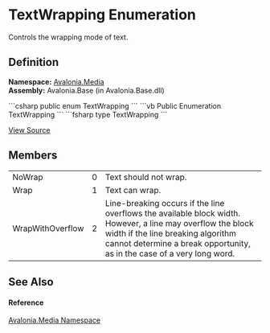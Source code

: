 # TextWrapping Enumeration


Controls the wrapping mode of text.



## Definition
**Namespace:** <a href="N_Avalonia_Media">Avalonia.Media</a>  
**Assembly:** Avalonia.Base (in Avalonia.Base.dll)

<Tabs groupId="api-code-preview">
<TabItem value="csharp" label="C#">
```csharp
public enum TextWrapping
```
</TabItem>
<TabItem value="vb" label="VB">
```vb
Public Enumeration TextWrapping
```
</TabItem>
<TabItem value="fsharp" label="F#">
```fsharp
type TextWrapping
```
</TabItem>
</Tabs>



<a href="https://github.com/AvaloniaUI/Avalonia/tree/master/src/Avalonia.Base/Media/TextWrapping.cs" title="View the source code">View Source</a>



## Members
<table>
<tr>
<td>NoWrap</td>
<td>0</td>
<td>Text should not wrap.</td>
</tr>
<tr>
<td>Wrap</td>
<td>1</td>
<td>Text can wrap.</td>
</tr>
<tr>
<td>WrapWithOverflow</td>
<td>2</td>
<td>Line-breaking occurs if the line overflows the available block width. However, a line may overflow the block width if the line breaking algorithm cannot determine a break opportunity, as in the case of a very long word.</td>
</tr>
</table>

## See Also


#### Reference
<a href="N_Avalonia_Media">Avalonia.Media Namespace</a>  

